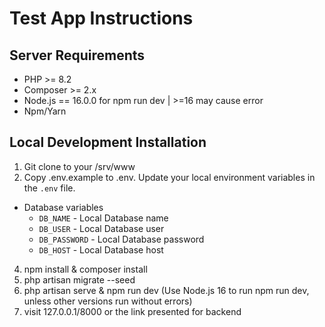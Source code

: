 #  Test App Instructions

## Server Requirements

- PHP >= 8.2
- Composer >= 2.x
- Node.js == 16.0.0 for npm run dev | >=16 may cause error
- Npm/Yarn

## Local Development Installation

1. Git clone to your /srv/www 
2. Copy .env.example to .env. Update your local environment variables in the `.env` file. 

- Database variables
  - `DB_NAME` - Local Database name
  - `DB_USER` - Local Database user
  - `DB_PASSWORD` - Local Database password
  - `DB_HOST` - Local Database host

4. npm install & composer install
5. php artisan migrate --seed
6. php artisan serve & npm run dev (Use Node.js 16 to run npm run dev, unless other versions run without errors)
7. visit 127.0.0.1/8000 or the link presented for backend